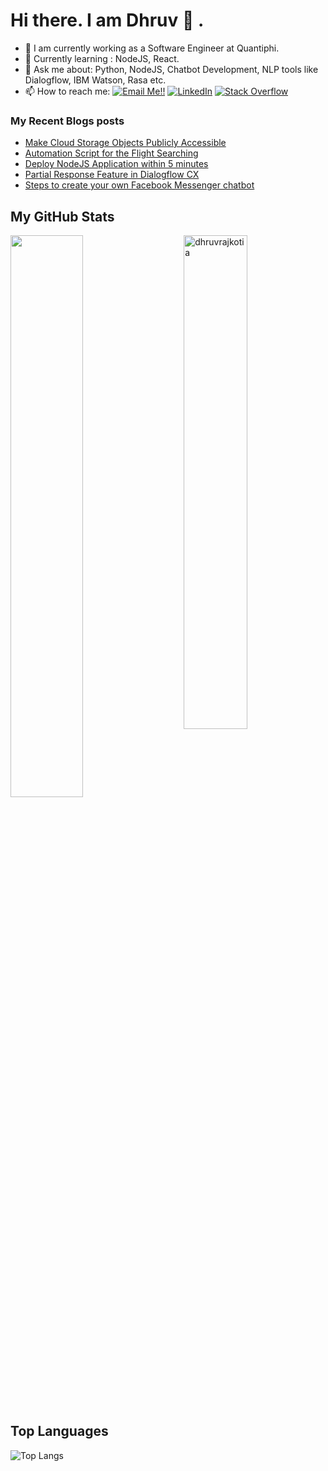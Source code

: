 # Hi there. I am Dhruv 👋 .

- 🔭 I am currently working as a Software Engineer at Quantiphi.
- 🌱 Currently learning : NodeJS, React.
- 💬 Ask me about: Python, NodeJS, Chatbot Development, NLP tools like Dialogflow, IBM Watson, Rasa etc.
- 📫 How to reach me: <a href="mailto:dhruvrajkotia999@gmail.com">![Email Me!!](https://img.shields.io/badge/Gmail-D14836?style=for-the-badge&logo=gmail&logoColor=white)</a> <a href="https://www.linkedin.com/in/dhruv-rajkotia-442a15a9/">![LinkedIn](https://img.shields.io/badge/LinkedIn-0077B5?style=for-the-badge&logo=linkedin&logoColor=white)</a> <a href="https://stackoverflow.com/users/10506783/dhruv-rajkotia?tab=profile"><img alt="Stack Overflow" src="https://img.shields.io/badge/-Stack%20Overflow-FE7A16?style=for-the-badge&logo=stack-overflow&logoColor=white"></a>

### My Recent Blogs posts
<!-- DEV:START -->
- [Make Cloud Storage Objects Publicly Accessible](https://dev.to/dhruv_rajkotia/make-cloud-storage-objects-publicly-accessible-186o)
- [Automation Script for the Flight Searching](https://dev.to/dhruv_rajkotia/automation-script-for-the-flight-searching-36g1)
- [Deploy NodeJS Application within 5 minutes](https://dev.to/dhruv_rajkotia/deploy-nodejs-application-within-5-minutes-2kk1)
- [Partial Response Feature in Dialogflow CX](https://dev.to/dhruv_rajkotia/partial-response-feature-in-dialogflow-cx-39bi)
- [Steps to create your own Facebook Messenger chatbot](https://dev.to/dhruv_rajkotia/steps-to-create-your-own-facebook-messenger-chatbot-1j8g)
<!-- DEV:END -->


## My GitHub Stats

 <img src="https://github-readme-stats.vercel.app/api?username=dhruvrajkotia&show_icons=true&theme=gotham" alt="dhruvrajkotia" width="45%" align="right"/>
 <img  src="https://github-readme-streak-stats.herokuapp.com/?user=dhruvrajkotia&theme=dark" width="48%" >
  
## Top Languages
  
  ![Top Langs](https://github-readme-stats.vercel.app/api/top-langs/?username=dhruvrajkotia&layout=compact)
  



